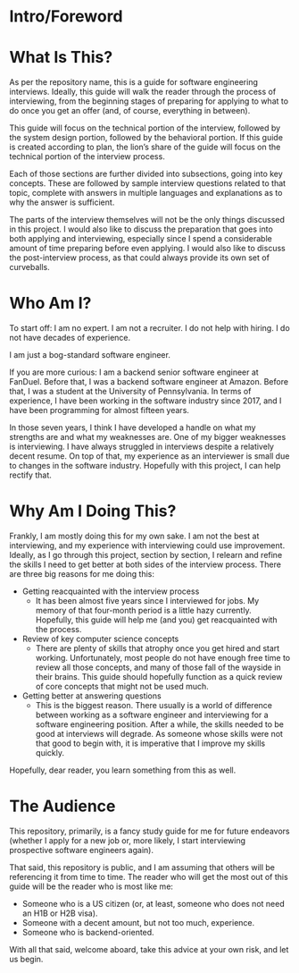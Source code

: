 # Intro/Foreword

# What Is This?

As per the repository name, this is a guide for software engineering interviews. Ideally, this guide will walk the reader through the process of interviewing, from the beginning stages of preparing for applying to what to do once you get an offer (and, of course, everything in between).

This guide will focus on the technical portion of the interview, followed by the system design portion, followed by the behavioral portion. If this guide is created according to plan, the lion’s share of the guide will focus on the technical portion of the interview process. 

Each of those sections are further divided into subsections, going into key concepts. These are followed by sample interview questions related to that topic, complete with answers in multiple languages and explanations as to why the answer is sufficient.

The parts of the interview themselves will not be the only things discussed in this project. I would also like to discuss the preparation that goes into both applying and interviewing, especially since I spend a considerable amount of time preparing before even applying. I would also like to discuss the post-interview process, as that could always provide its own set of curveballs.

# Who Am I?

To start off: I am no expert. I am not a recruiter. I do not help with hiring. I do not have decades of experience.

I am just a bog-standard software engineer.

If you are more curious: I am a backend senior software engineer at FanDuel. Before that, I was a backend software engineer at Amazon. Before that, I was a student at the University of Pennsylvania. In terms of experience, I have been working in the software industry since 2017, and I have been programming for almost fifteen years.

In those seven years, I think I have developed a handle on what my strengths are and what my weaknesses are. One of my bigger weaknesses is interviewing. I have always struggled in interviews despite a relatively decent resume. On top of that, my experience as an interviewer is small due to changes in the software industry. Hopefully with this project, I can help rectify that.

# Why Am I Doing This?

Frankly, I am mostly doing this for my own sake. I am not the best at interviewing, and my experience with interviewing could use improvement. Ideally, as I go through this project, section by section, I relearn and refine the skills I need to get better at both sides of the interview process. There are three big reasons for me doing this:

- Getting reacquainted with the interview process
    - It has been almost five years since I interviewed for jobs. My memory of that four-month period is a little hazy currently. Hopefully, this guide will help me (and you) get reacquainted with the process.
- Review of key computer science concepts
    - There are plenty of skills that atrophy once you get hired and start working. Unfortunately, most people do not have enough free time to review all those concepts, and many of those fall of the wayside in their brains. This guide should hopefully function as a quick review of core concepts that might not be used much.
- Getting better at answering questions
    - This is the biggest reason. There usually is a world of difference between working as a software engineer and interviewing for a software engineering position. After a while, the skills needed to be good at interviews will degrade. As someone whose skills were not that good to begin with, it is imperative that I improve my skills quickly.

Hopefully, dear reader, you learn something from this as well.

# The Audience

This repository, primarily, is a fancy study guide for me for future endeavors (whether I apply for a new job or, more likely, I start interviewing prospective software engineers again).

That said, this repository is public, and I am assuming that others will be referencing it from time to time. The reader who will get the most out of this guide will be the reader who is most like me:

- Someone who is a US citizen (or, at least, someone who does not need an H1B or H2B visa).
- Someone with a decent amount, but not too much, experience.
- Someone who is backend-oriented.

With all that said, welcome aboard, take this advice at your own risk, and let us begin.
